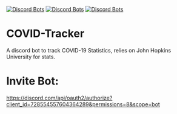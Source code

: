 [![Discord Bots](https://top.gg/api/widget/728554557604364289.svg)](https://top.gg/bot/728554557604364289)
[![Discord Bots](https://top.gg/api/widget/status/728554557604364289.svg)](https://top.gg/bot/728554557604364289)
[![Discord Bots](https://top.gg/api/widget/servers/728554557604364289.svg)](https://top.gg/bot/728554557604364289)
# COVID-Tracker
A discord bot to track COVID-19 Statistics, relies on John Hopkins University for stats.

# Invite Bot:
https://discord.com/api/oauth2/authorize?client_id=728554557604364289&permissions=8&scope=bot

